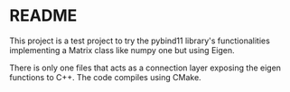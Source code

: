README
======

This project is a test project to try the pybind11 library's
functionalities implementing a Matrix class like numpy one but using Eigen.

There is only one files that acts as a connection layer exposing the
eigen functions to C++.  The code compiles using CMake.

